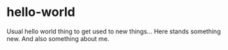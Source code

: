 # hello-world
Usual hello world thing to get used to new things...
Here stands something new.
And also something about me.
